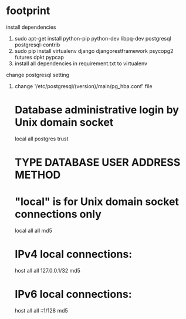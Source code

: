 # footprint

install dependencies

1. sudo apt-get install python-pip python-dev libpq-dev postgresql postgresql-contrib
2. sudo pip install virtualenv django djangorestframework psycopg2 futures dpkt pypcap
3. install all dependencies in requirement.txt to virtualenv

change postgresql setting

1. change '/etc/postgresql/(version)/main/pg_hba.conf' file

    # Database administrative login by Unix domain socket
    local   all             postgres                                trust

    # TYPE  DATABASE        USER            ADDRESS                 METHOD

    # "local" is for Unix domain socket connections only
    local   all             all                                     md5
    # IPv4 local connections:
    host    all             all             127.0.0.1/32            md5
    # IPv6 local connections:
    host    all             all             ::1/128                 md5